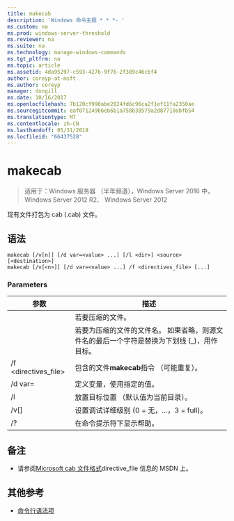 ```yaml
---
title: makecab
description: 'Windows 命令主题 * * *- '
ms.custom: na
ms.prod: windows-server-threshold
ms.reviewer: na
ms.suite: na
ms.technology: manage-windows-commands
ms.tgt_pltfrm: na
ms.topic: article
ms.assetid: 4da95297-c593-427b-9f76-2f389c46cbf4
author: coreyp-at-msft
ms.author: coreyp
manager: dongill
ms.date: 10/16/2017
ms.openlocfilehash: 7b120cf990abe2024fd6c96ca2f1ef11fa2350ae
ms.sourcegitcommit: eaf071249b6eb6b1a758b38579a2d87710abfb54
ms.translationtype: MT
ms.contentlocale: zh-CN
ms.lasthandoff: 05/31/2019
ms.locfileid: "66437528"
---
```

# <a name="makecab"></a>makecab

>适用于：Windows 服务器 （半年频道），Windows Server 2016 中，Windows Server 2012 R2、 Windows Server 2012

现有文件打包为 cab (.cab) 文件。
## <a name="syntax"></a>语法
```
makecab [/v[n]] [/d var=<value> ...] [/l <dir>] <source> [<destination>]
makecab [/v[<n>]] [/d var=<value> ...] /f <directives_file> [...]
```
### <a name="parameters"></a>Parameters

|      参数       |                                                                        描述                                                                        |
|----------------------|-----------------------------------------------------------------------------------------------------------------------------------------------------------|
|       <source>       |                                                                     若要压缩的文件。                                                                     |
|    <destination>     | 若要为压缩的文件的文件名。 如果省略，则源文件名的最后一个字符是替换为下划线 (_)，用作目标。 |
| /f <directives_file> |                                                   包含的文件**makecab**指令 （可能重复）。                                                   |
|    /d var=<value>    |                                                          定义变量，使用指定的值。                                                           |
|       /l <dir>       |                                               放置目标位置 （默认值为当前目录）。                                               |
|       /v[<n>]        |                                                    设置调试详细级别 (0 = 无，...，3 = full)。                                                     |
|          /?          |                                                           在命令提示符下显示帮助。                                                            |

## <a name="remarks"></a>备注
-   请参阅[Microsoft cab 文件格式](https://go.microsoft.com/fwlink/?LinkId=226852)directive_file 信息的 MSDN 上。

## <a name="additional-references"></a>其他参考
-   [命令行语法项](command-line-syntax-key.md)

